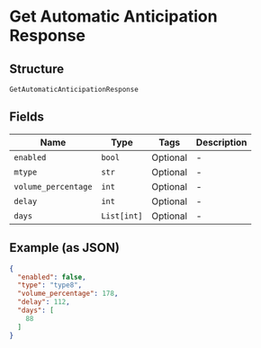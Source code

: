 
# Get Automatic Anticipation Response

## Structure

`GetAutomaticAnticipationResponse`

## Fields

| Name | Type | Tags | Description |
|  --- | --- | --- | --- |
| `enabled` | `bool` | Optional | - |
| `mtype` | `str` | Optional | - |
| `volume_percentage` | `int` | Optional | - |
| `delay` | `int` | Optional | - |
| `days` | `List[int]` | Optional | - |

## Example (as JSON)

```json
{
  "enabled": false,
  "type": "type8",
  "volume_percentage": 178,
  "delay": 112,
  "days": [
    88
  ]
}
```

